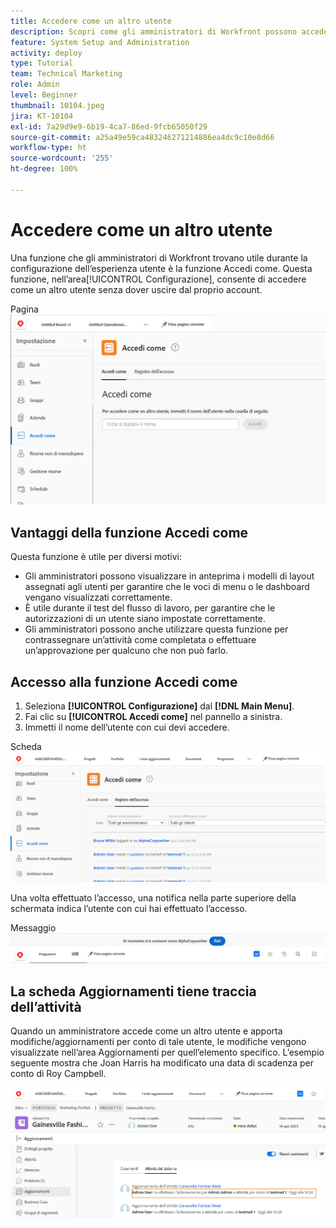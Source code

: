 ```yaml
---
title: Accedere come un altro utente
description: Scopri come gli amministratori di Workfront possono accedere come altri utenti per testare le impostazioni di sistema, i modelli di layout, i rapporti, ecc.
feature: System Setup and Administration
activity: deploy
type: Tutorial
team: Technical Marketing
role: Admin
level: Beginner
thumbnail: 10104.jpeg
jira: KT-10104
exl-id: 7a29d9e9-6b19-4ca7-86ed-9fcb65050f29
source-git-commit: a25a49e59ca483246271214886ea4dc9c10e8d66
workflow-type: ht
source-wordcount: '255'
ht-degree: 100%

---
```


# Accedere come un altro utente

Una funzione che gli amministratori di Workfront trovano utile durante la configurazione dell’esperienza utente è la funzione Accedi come. Questa funzione, nell’area[!UICONTROL Configurazione], consente di accedere come un altro utente senza dover uscire dal proprio account.

Pagina![[!UICONTROL Accedi come] nell’area [!UICONTROL Configurazione] ](assets/admin-fund-log-in-as-1.png)

## Vantaggi della funzione Accedi come

Questa funzione è utile per diversi motivi:

* Gli amministratori possono visualizzare in anteprima i modelli di layout assegnati agli utenti per garantire che le voci di menu o le dashboard vengano visualizzati correttamente.
* È utile durante il test del flusso di lavoro, per garantire che le autorizzazioni di un utente siano impostate correttamente.
* Gli amministratori possono anche utilizzare questa funzione per contrassegnare un’attività come completata o effettuare un’approvazione per qualcuno che non può farlo.

## Accesso alla funzione Accedi come

1. Seleziona **[!UICONTROL Configurazione]** dal **[!DNL Main Menu]**.
1. Fai clic su **[!UICONTROL Accedi come]** nel pannello a sinistra.
1. Immetti il nome dell’utente con cui devi accedere.

Scheda![[!UICONTROL Registro degli accessi] nella pagina [!UICONTROL Accedi come]](assets/admin-fund-log-in-as-3.png)

Una volta effettuato l’accesso, una notifica nella parte superiore della schermata indica l’utente con cui hai effettuato l’accesso.

Messaggio![[!UICONTROL Attualmente connesso come] nella parte superiore della finestra di [!DNL Workfront] ](assets/admin-fund-log-in-as-2.png)

## La scheda Aggiornamenti tiene traccia dell’attività

Quando un amministratore accede come un altro utente e apporta modifiche/aggiornamenti per conto di tale utente, le modifiche vengono visualizzate nell’area Aggiornamenti per quell’elemento specifico. L’esempio seguente mostra che Joan Harris ha modificato una data di scadenza per conto di Roy Campbell.

![Sezione aggiornamenti](assets/admin-fund-log-in-as-4.png)
